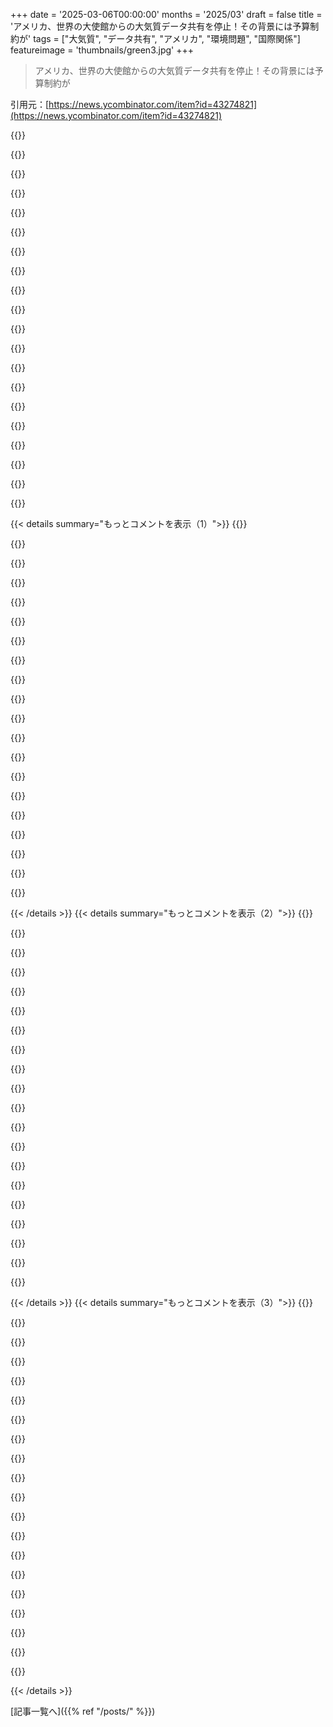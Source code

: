 +++
date = '2025-03-06T00:00:00'
months = '2025/03'
draft = false
title = 'アメリカ、世界の大使館からの大気質データ共有を停止！その背景には予算制約が'
tags = ["大気質", "データ共有", "アメリカ", "環境問題", "国際関係"]
featureimage = 'thumbnails/green3.jpg'
+++

> アメリカ、世界の大使館からの大気質データ共有を停止！その背景には予算制約が

引用元：[https://news.ycombinator.com/item?id=43274821](https://news.ycombinator.com/item?id=43274821)

{{<matomeQuote body="以前の報告でも言われていたけど、アメリカの大使館が発信していた空気の質データが諸外国に影響を与えて、研究が進んだり認識が高まったりしたって。中国では、大使館のデータが政府の公式報告と反することが多くて、汚染状況がひどいことが明らかになり、改善のきっかけになったよ。アメリカは2008年から大使館を通じて空気の質を監視してきて、アメリカ国民へのサービスだけでなく、他国で検閲されがちな正確な科学データを提供する目的もあったんだ。" userName="defrost" createdAt="2025-03-06T02:33:17" color="#45d325">}}

{{<matomeQuote body="＞改善健康的な生活をみんなのために<br>そういう風には見えないなぁ、新政権では。それがアメリカ人や権力者だけに役立つならいいけど、みんなに向けてはなぁ…" userName="martin_a" createdAt="2025-03-06T07:29:18" color="">}}

{{<matomeQuote body="機器も人員も揃っているのに、データ収集と共有をやめるって何でなんだろう？この削減で節約できる金額なんてたかが知れてるし、トランプが意図的にメッセージを送ってると思う。他の国に対して、どんなに小さなことでもアメリカを信じてはいけないってことだ。" userName="beloch" createdAt="2025-03-06T10:00:44" color="#45d325">}}

{{<matomeQuote body="アメリカが今、（公然と）帝国になって自己だけを気にしてるように見える。彼らは自分たちを王だと認めないものをどんな手段でも潰すという態度。" userName="bayindirh" createdAt="2025-03-06T10:57:36" color="">}}

{{<matomeQuote body="アメリカは長いこと帝国だったと思う。ただ、今はそれを隠すのが上手だったんだが、もう終わりかも。ヨーロッパがファシストの宣伝にさらされて、内外から攻撃を受けているのは、何か意図的な作戦のように感じる。" userName="dgb23" createdAt="2025-03-06T11:26:55" color="">}}

{{<matomeQuote body="アメリカを帝国だと言うのには反対。ロシアのプロパガンダではアメリカ帝国の拡張と戦ってるって言われるけど、実際にはそうじゃない。ビクトリア朝時代のような帝国主義とは違うんだ。" userName="tim333" createdAt="2025-03-06T14:13:18" color="">}}

{{<matomeQuote body="マーシャルプランを読んでみて。アメリカは一部の国を追い込んで、自国での先進的な物作りをやめさせたりして、アメリカに依存させるようにしてきた。今の政権はその保証を取りやめようとしている。" userName="bayindirh" createdAt="2025-03-06T14:23:59" color="#45d325">}}

{{<matomeQuote body="他の国と比べて、今の政権をアメリカ人全体と混同しないでほしい。多くの人がトランプの行動に困惑しているし、彼を悪や愚かさ、狂気の混合物として見ているんだ。" userName="CoastalCoder" createdAt="2025-03-06T11:15:18" color="">}}

{{<matomeQuote body="＞政権をアメリカ人全体と混同しないでほしい。<br>そうだね、経験上それは分かってる。国民とその国の政権はまったく別物だと思っている。" userName="bayindirh" createdAt="2025-03-06T11:44:40" color="">}}

{{<matomeQuote body="彼が勝ったのは主に対立候補がさらに悪かったから。アメリカにはもっと良い選択肢が必要だ。" userName="psychlops" createdAt="2025-03-06T12:23:34" color="">}}

{{<matomeQuote body="“Even worse”って言い方は“黒人女性”を指すには変だよね。セクシズムやレイシズムがアメリカに多すぎて、トランプを勝たせた11万5千票の違いを説明するには十分だと思う。もしウォルツが同じ政策で選挙してたら勝ってたはず。国を貶めることになるけど、そう考えないのは意味がない。" userName="brookst" createdAt="2025-03-06T13:53:51" color="">}}

{{<matomeQuote body="君はCippolaの定義で、‘愚かさ’は‘他人に害を及ぼし自分に小さな損失をもたらす’ってことを言ってたね。興味があれば彼の小冊子‘人間の愚かさの基本法則’を読んでみて。これを通じて世界を理解するのが簡単になったよ。Trump政権のは愚かさで、悪意はないけど道徳心が欠けてるってことが分かる。" userName="ljosifov" createdAt="2025-03-06T10:22:22" color="#38d3d3">}}

{{<matomeQuote body="おれもその愚かさの定義とHanlon's razorは知ってる。けど、Trumpのやってることは愚かさだけでは説明できないと思う。アメリカの利益を害することでロシアに都合がいい結果を出してる。" userName="beloch" createdAt="2025-03-06T10:56:13" color="#ff33a1">}}

{{<matomeQuote body="また、彼らは中国みたいな国と対立したくないんじゃない？" userName="yapyap" createdAt="2025-03-06T07:43:42" color="">}}

{{<matomeQuote body="つまり、中国のような国を恥じるのはやりたくないってこと？実際の空気質データを見せることが政府への軽い攻撃かもしれないけど、国そのものには対してないと思う。" userName="lukan" createdAt="2025-03-06T08:09:34" color="">}}

{{<matomeQuote body="＞“他国に‘真実を見せる’ことをしたいなら、反発されることが多い。”一国が他国の人々に‘真実を見せる’のは大抵脅威として見られる。今のアメリカはロシアや中国に対立せず、自己孤立の道を進んでいる気がする。" userName="diggan" createdAt="2025-03-06T08:46:26" color="">}}

{{<matomeQuote body="自国の人々に嘘をつく権利ってのは普遍的に共有されてる考えじゃないよね。空気質センサーのデータに関する話だから。" userName="lukan" createdAt="2025-03-06T09:17:19" color="">}}

{{<matomeQuote body="＞“他国の市民に真実を見せることが問題になる。”Trump政権がやってることは、世界に対して自由や民主主義を広めようとする現象が、むしろ国の主権に対する行為と見られるようになってる。" userName="diggan" createdAt="2025-03-06T09:44:30" color="">}}

{{<matomeQuote body="なぜ中国人の空気汚染を助けることがアメリカの利益なの？彼らが自分でやりたくないのに。論文からの有名なミームみたいだね。" userName="mikevm" createdAt="2025-03-06T09:58:16" color="">}}

{{<matomeQuote body="＞“例として、北京のアメリカ大使館のデータが政府の報告と矛盾してて、実際より悪い環境を示した。”それが空気の質を改善させたプログラムだけど、中国政府を敵に回しつつ中国の人々に支持されていたのは意外だね。そんなことをやめるのはアメリカにとっておかしい。" userName="thaumasiotes" createdAt="2025-03-06T02:38:25" color="#ff5733">}}

{{< details summary="もっとコメントを表示（1）">}}
{{<matomeQuote body="アメリカが中国に敵対的な立場であるのに、こういうデータの共有をやめるとは思わなかった。ただのバタバタで決められた結果じゃないかな。ちゃんとした分析も考慮もなしにカットしてる気がする。空気質測定に対する反応が「気候変動に関係してるから抑えなきゃ」って感じなのが残念。外部からの予算目標を達成しようと、妥協案を探してるだけのように見える。" userName="kelnos" createdAt="2025-03-06T03:48:09" color="">}}

{{<matomeQuote body="アメリカが歴史的な同盟国に対して敵対的になり、権威主義的な政権に迎合しているのを見ると、これは偶然ではなく、意図的な行動だと思う。" userName="bad_user" createdAt="2025-03-06T07:33:37" color="#ff5c5c">}}

{{<matomeQuote body="実際のところ、政府支出を削減するのが簡単な時期じゃないと思う。過去70年以上のほとんどの政権は支出を増やしてきたし、それが今の状況を生んでいる。" userName="BobbyJo" createdAt="2025-03-06T05:42:16" color="">}}

{{<matomeQuote body="なぜそれがバタバタに繋がるの？細かく評価して、優先順位をつけるのは可能じゃないかな？" userName="danparsonson" createdAt="2025-03-06T06:20:23" color="">}}

{{<matomeQuote body="1) 政府の多くの部分が簡単な監査すら通過できない。2) 政府部門の予算編成の基本は「もらった予算はすべて使い切らないと来年は減る」ので、どの部門も自発的に支出を減らすことはない。" userName="BobbyJo" createdAt="2025-03-06T21:40:17" color="">}}

{{<matomeQuote body="アメリカ発のデータは、他国からの反発が多いんだ。これが政府が自国のナラティブをコントロールするのを難しくし、アメリカがデータを敵利用する印象を与えている。その上、アメリカはデータを勝手に編集しているから、そこが中立性を疑わせる。国際的なデータの取り扱いはきれいじゃない。" userName="jandrewrogers" createdAt="2025-03-06T03:55:09" color="#785bff">}}

{{<matomeQuote body="科学的な測定を共有するのがどうして政治的になるの？具体的に誰がいらだっているのか教えてよ。あなた個人はなぜいらだっているの？" userName="achempion" createdAt="2025-03-06T07:13:44" color="">}}

{{<matomeQuote body="＞”アメリカがデータを編集・検閲している”<br>これ初耳なんだけど、どこのソースなの？" userName="JamisonM" createdAt="2025-03-06T04:52:18" color="">}}

{{<matomeQuote body="＞”中国に敵対的なアメリカの政権…”<br>行動ベースで見て、これにどういう証拠があるんだ？" userName="consumer451" createdAt="2025-03-06T07:16:35" color="">}}

{{<matomeQuote body="もし赤字を減らそうとしているなら、IRSを削減すると思う？オバマやクリントンは実際に赤字を減らしたし、クリントンは黒字を出したこともあるのに、ブッシュやトランプはそれを取り戻しちゃった。" userName="EGreg" createdAt="2025-03-06T02:49:32" color="">}}

{{<matomeQuote body="みんな、税収の減少が経済活動を促進するから税基盤が広がるってことには同意してるんだよ。でも、今回の税減少が初めの効果を超えるなんて考えてる人はいない。経済学者として恥ずかしいミスだね。低い税率がGDP成長率を上げるって理論があるけど、これは低い税率でGDPが8％成長するかもしれないっていう話。全ての条件においてその効果が大きくなるかは分からないけど、将来的には低い税率でも税収が増える可能性はあるってこと。" userName="AnthonyMouse" createdAt="2025-03-06T05:49:30" color="">}}

{{<matomeQuote body="その通り、効果が現れるにはビジネスが政府の支出よりも多く成長を生む必要があるんだ。一般的には民間の方が長期的に効率的。でもアメリカの例を見れば、政府が健康サービスを安く提供して資源をさらに効率的に使えることもある。政府が借りたお金で税減少を賄うことが多い今、ただビジネスのオーナーが利息なしでお金を手に入れ、国民がそれを負担するようになっている。" userName="rstuart4133" createdAt="2025-03-06T06:49:52" color="#785bff">}}

{{<matomeQuote body="それは正しいけど、元々の主張でも前提としていたことで、一般的には妥当だと思う。政府のサービスは限界利益が小さくなる傾向があるから、一定以上は税金を保持する方が公共の利益が大きくない。アメリカの医療制度の例がこれにはあまり適さないかな。ほかの国はコストが低いのに。政府が価格付けや大きな固定投資に関与すべきことはあるけど、今やってることに価値がないかもしれないというのも考えるべきだ。" userName="AnthonyMouse" createdAt="2025-03-06T07:55:09" color="#45d325">}}

{{<matomeQuote body="一歩引いてみて、非効率さはあるけど、今の行動は効率的とは言えない。GDPを減らすだけだよ。GDPは消費＋投資＋政府支出＋輸出－輸入で構成される。彼らは、投資を増やそうとしてるけど、政府支出を減らしていて、その投資が消費に使われる保証は全くない。" userName="KoolKat23" createdAt="2025-03-06T09:09:31" color="">}}

{{<matomeQuote body="効率が向上するかどうかと、特定の施策が効率を改善するかどうかは別の問題だよ。下手にやると逆効果だけど、上手くやれば効率が上がる。消費を増やすのに税金を下げるのが重要だけど、それを実現するのは難しい。市場の競争が少ないと富が集中するし、その問題を直接解決するべき。" userName="AnthonyMouse" createdAt="2025-03-07T21:34:36" color="">}}

{{<matomeQuote body="彼らがやってることについて話を逸らしているだけだと思う。効率が良いことに賛成だけど、彼らが今やっているのは、すべてを無闇にカットすることだから効率ではない。政府が行うべきは、資源が必要な高リスク、低リターンの活動への資金提供なのに、今はそれを削る意志があるように感じる。" userName="KoolKat23" createdAt="2025-03-09T11:13:54" color="#785bff">}}

{{<matomeQuote body="効率的な支出を削減するべきかどうかが元の議題だったのに、削減対象がそれが必要かどうかの話に変わってるよね。でも無駄なものを削減すべきなのは変わらない。今の市場環境では過剰な規制があるから、自由な競争を妨げている。提案されている税減少はほとんど広範囲に及ぶし、企業が利益を得る構造になってるよ。" userName="AnthonyMouse" createdAt="2025-03-10T01:08:52" color="#45d325">}}

{{<matomeQuote body="北京に住んでいた時の話だけど、その影響は計り知れない。中国政府が実際の空気質データを公開する圧力となり、北京の空気質改善のために大きな行動を取らざるを得なくなったんだ。" userName="insane_dreamer" createdAt="2025-03-06T05:32:20" color="#ff33a1">}}

{{<matomeQuote body="北京は今、正確な空気質データを公開することをやめたりしないと思う？" userName="andsoitis" createdAt="2025-03-06T05:49:44" color="">}}

{{<matomeQuote body="これは明らかにミッションクリープだよね。特に低コストとはいえ、関与がずれていくことが多い。米国大使館がこのサービスを提供するのは適切じゃない。北京やニューデリーには役に立ったかもしれないけど、そもそも米国大使館と政府に何の関係があるのかな？" userName="mytailorisrich" createdAt="2025-03-06T06:48:14" color="">}}


{{< /details >}}
{{< details summary="もっとコメントを表示（2）">}}
{{<matomeQuote body="＞“データ共有を停止したのは資金不足が原因”らしい。まぁ、予算カットに対する圧力かもね。アメリカ政府は人気のあるサービスを真っ先にカットする傾向があるから。" userName="adamiscool8" createdAt="2025-03-06T01:56:00" color="#45d325">}}

{{<matomeQuote body="予算が割り当てられてるのに、使わないのは効率から来てるってことかな？" userName="jordanb" createdAt="2025-03-06T02:09:42" color="">}}

{{<matomeQuote body=" embassyの職員が資金不足に不満を持ってるかもしれないし、そうなると“お金をくれないなら見せしめだ”って考えるかも。" userName="refurb" createdAt="2025-03-06T13:16:52" color="">}}

{{<matomeQuote body="この可能性を考えない人もいるよね。コメントがダウンボートされるのを見ると。" userName="leereeves" createdAt="2025-03-06T14:36:57" color="">}}

{{<matomeQuote body="この件の情報源ある？記事には“資金不足でネットワークを停止”ってあるけど、詳細は不明。大使館には運営資金があるはずだし、不満な官僚が選択した可能性の方が高い。" userName="adamiscool8" createdAt="2025-03-06T02:21:50" color="">}}

{{<matomeQuote body="国会が予算を通してないから、昨年のを使ってる状態。だから、資金が予期せず切れたか、または他の誰かのせいか。" userName="jordanb" createdAt="2025-03-06T02:35:19" color="">}}

{{<matomeQuote body="それとも、怨みを持つ国務省の官僚の判断だったりして。" userName="adamiscool8" createdAt="2025-03-06T03:05:36" color="">}}

{{<matomeQuote body="＞怨みを持つ国務省の官僚の判断だとしたら、他の事例を見てもおかしくないよね。無闇に人を解雇してるのは、背景に混乱があるからだと思う。これを単純に受け入れるのは難しいな。" userName="JumpCrisscross" createdAt="2025-03-06T06:43:12" color="#ff5c5c">}}

{{<matomeQuote body="ハリケーンシーズン直前のNOAAのカットも見逃せない。IRSの件は特に馬鹿げてる。税金詐欺の取り締まりに投資したら、その数倍のリターンがあったって報告もあるのに。" userName="matwood" createdAt="2025-03-06T08:40:38" color="#785bff">}}

{{<matomeQuote body="馬鹿げてるのは立場によるよね。トランプの手腕から見ると、$1のカットで$8のクリエイティブアカウンティングができるって考えなのかも。" userName="defrost" createdAt="2025-03-06T08:55:07" color="">}}

{{<matomeQuote body="どのネットワークの資金を削減してるんだ？ネットも切ったのか？すでに購入済みのものを止めたところで、運用コストはほぼゼロなんだから、金を節約できる論理がよくわからん。" userName="IshKebab" createdAt="2025-03-06T09:00:28" color="">}}

{{<matomeQuote body="DOGEの混乱を理解してないと思う。契約を大量にキャンセルして、何が重要か把握できていない。例えばVAの医療システムでは、放射線の安全性や器具の滅菌、病院運営に必須の認証契約をキャンセルしてる。危機的状況が発生するかも。" userName="apical_dendrite" createdAt="2025-03-06T13:50:58" color="#ff33a1">}}

{{<matomeQuote body="モニターを動かしてデータを共有するのは何もコストがかからないはず。誰でもできるし、ただインターネット接続があればいいんだよ。" userName="sinuhe69" createdAt="2025-03-06T09:47:28" color="">}}

{{<matomeQuote body="そもそも空気質データはそんなに重要なもんじゃないだろ。けど、これは“woke”な感じがするから、無能な議員が触っちゃいけないことでもある。資金の制約ってのは、ただ汚染監視の“woke”を排除したいだけだろう。" userName="epistasis" createdAt="2025-03-06T02:06:05" color="">}}

{{<matomeQuote body="＞空気質データは重要じゃないと言うのは大きな間違い。空気質データのネットワークを止めるってのは、予算削減のせいにできる曖昧な表現だ。しかも、影響は大きくてNYTなどにも取り上げられることもある。その結果“科学支持”的な議論が再燃するんだよ。" userName="adamiscool8" createdAt="2025-03-06T02:18:35" color="">}}

{{<matomeQuote body="このデータを頼りにしてるのはアメリカ人じゃないんだよね。" userName="lurk2" createdAt="2025-03-06T02:50:10" color="">}}

{{<matomeQuote body="少なくとも1500万ドルはかかるんだろ？「提供価値に比べたら安い」ってのは、クーポンを使う買い物中毒者のような言い訳だ。実際、1500万ドルは結構な額なんだよ。" userName="genewitch" createdAt="2025-03-06T03:50:32" color="">}}

{{<matomeQuote body="どんなに頑張っても、数十人助けられるのが精一杯だろ。それに1500万ドルは、中国政府などに行動を促すには安い。" userName="ikr678" createdAt="2025-03-06T05:07:58" color="">}}

{{<matomeQuote body="この考えは「中国の市民」が自国の汚染状況に気づいていないって前提に立つのはおかしい。それに“空気質インデックス”なんてアメリカの数字には注意を払うはずがない。" userName="genewitch" createdAt="2025-03-06T05:16:18" color="">}}

{{<matomeQuote body="＞「中国の市民」が自国の空気が悪いことに気づきもしないし、アメリカのAQIなんて気にかけてないって前提は間違ってる。この事実は過去に起こったことで、2008年に北京の米大使館が空気質データをツイートしたんだ。それは地元政府の発表と矛盾して、北京の空気をきれいにさせるきっかけになった。" userName="diggan" createdAt="2025-03-06T08:01:43" color="#ff33a1">}}


{{< /details >}}
{{< details summary="もっとコメントを表示（3）">}}
{{<matomeQuote body="いや、15百万ドルはEPAの分析プラットフォームの費用だって。大使館のデータを追加するのに15百万ドルもかからないし、今停止することが15百万ドルの節約にはならない。大使館のデータを停止することは、むしろその15百万ドルを最大限活用することを妨げるだけ。15百万ドルが大金に見えるなら、大企業でよく見られる無駄をチェックしてみて。EPAのシステムは大企業でよくあるものと比べて効率的なんだから。もし本当に無駄遣いがあったなら、決定権者を替えるのが賢明な選択だよ。無駄を減らそうとして結果的にもっと損をするのはよくある話だから。" userName="epistasis" createdAt="2025-03-06T17:18:34" color="#785bff">}}

{{<matomeQuote body="人って大きな数字に苦しむよね。政府の15百万ドルなんて大した金額じゃないし、大企業でもそう。政府は毎年何兆ドルも使ってるんだから。15百万ドルを約1億5千万人の納税者で割れば、一人あたり10セントだよ。道に落ちてる10セントを拾う？" userName="tayo42" createdAt="2025-03-06T04:52:00" color="">}}

{{<matomeQuote body="それじゃ、2021年から2023年のこの数字について話そうか：<br>> いわゆる不適切な支出を定義している。<br>> 2003年以降、不適切な支出の総額は2.7兆ドルで、2023会計年度の誤り率は5.42％。<br>> 2021年から2023年にかけては7500億ドルを超えているんだ。どうして79.1億ドルの詐欺や不正支出が「0.5％」で、それでいいの？20％の時間でその10倍も大丈夫なの？教えてよ。もう議論はいいや。" userName="genewitch" createdAt="2025-03-07T02:03:09" color="#ff33a1">}}

{{<matomeQuote body="＞人って大きな数字に苦しむ。<br>7500億ドルを2年でどう考える？これが文句を言うべき数字だと思わない？<br>>政府の15百万ドルなんて大した金額じゃない。<br>7500億ドルが2年でどれだけか考える？<br>>政府は毎年何兆ドルも使ってる。<br>その中には15百万ドルの支出が何千何万とあるんだよ。" userName="genewitch" createdAt="2025-03-07T15:56:29" color="">}}

{{<matomeQuote body="私が返事したスレッドを再読してみて。君は本題から外れてる。私は7500億ドルについては何も言ってないし、それに関しては話が通じていないから、どうも分からない。君はただ議論がしたいだけみたいだね。7500億ドルの値を鵜呑みにしない方がいいよ、その算出方法の裏付けも見てみないと。関係ない話を持ち出してもいい議論にはならないよ。" userName="tayo42" createdAt="2025-03-07T17:25:13" color="">}}

{{<matomeQuote body="79.1億ドルが10年間で詐欺等として「無駄にされた」と、社会保障局が言ってる。これは27人の私が15百万ドルもらえるってことだよ。<br>>この「コストに対して安い」という発想はクーポンを使う浪費家に似てる：「50％オフだったんだから！」って。でもそれにはそれなりのコストがかかる、かなりの金額ね。" userName="genewitch" createdAt="2025-03-06T05:19:55" color="">}}

{{<matomeQuote body="社会保障は年間1.5兆ドルを支払ってる。もし年間80億ドルが詐欺で失われたら、それは0.5％だよ。<br>ゼロの詐欺システムを作るのは不可能だけど、0.5％以下を維持すればかなり優秀だと思う。" userName="apical_dendrite" createdAt="2025-03-06T05:37:01" color="">}}

{{<matomeQuote body="君はどうして15百万ドルをもらえる幸運な5000人の一人なんだ？君の言ってることは全然意味がわからない。79億ドルは、実際には10年間で一人あたり年50ドル相当になる。たった1、2回の無料ディナーみたいなもんだ。だから、これがたくさんの10セントでどう多くなるのか全然わからない。" userName="tayo42" createdAt="2025-03-06T05:37:16" color="">}}

{{<matomeQuote body="＞誰かがAWSの支出を減らしたって、会社が数百万の収益を上げてるときにね。<br>じゃあ、不要になったAWSのマシンをそのまま放置するのか？それは全体AWS支出の0.5％だから？保守もされてないし、他のサービスとも繋がったままのマシンの攻撃面がどうなるか考えたことある？<br>「nickel and dimed」って言葉を聞いたことある？各「15百万ドル」は納税者には無意味かも。でも、こういう無駄が数千、数万、何十万も重なると、結局大きな金額になるんだよ。" userName="genewitch" createdAt="2025-03-06T17:19:43" color="#38d3d3">}}

{{<matomeQuote body="ニッケルとダイムドはただの表現で、インフレ考慮したら今の5ドル相当だろうね。すごい数字を理解できてないんじゃない？1年間毎日1500万ドル貯めたら50億になるんだ。それは年間6兆ドル支出の0.09%に過ぎない。もし4年間毎日1500万ドル削減しても0.36%にしかならない。結局6兆ドルから200億引いても、やっぱり6兆ドルだよ。最高の場合でも年間50億ドル削減は、1人当たり年間平均で26ドル程度の税金の軽減にしかならないんだよ。" userName="tayo42" createdAt="2025-03-06T19:17:53" color="">}}

{{<matomeQuote body="それは5273人が1500万ドル受け取るってことだよね。それぞれのアメリカ国民には年間23.27ドルになる。人々は大きな数字を理解するのが下手だよ。仮にその数字が正しいなら、2024年に1.6兆ドルの配達過程で79億ドルが無駄になる。無駄の割合はやることに比例するから、驚かないでよ。日常で99.5%以上の効率をもってることなんかある？食べ物の無駄の方が遥かに高いんだからさ。" userName="vohk" createdAt="2025-03-06T07:13:45" color="#ff5733">}}

{{<matomeQuote body="君にとってはそうかもしれないけど、周りのトランプ支持者にはそう思ってる人はいないよ。これは国務省の話であって、EPAじゃない。大使館が汚染モニタリングにリソースを使うことは、むしろ政府の無駄遣いそのもの。科学に対する攻撃は、これまでの政権の間ずっと続いてたんだよ。トランプ政権が何をしているのかを考えると、これはまさに毎日の出来事に沿ったものなんだ。" userName="epistasis" createdAt="2025-03-06T02:25:02" color="">}}

{{<matomeQuote body="科学を熱心に支持する人々はしばしばトランプに反対の姿勢を持っているから、この報告を無批判に受け入れがちだよ。国務省が空気質アプリ維持に多額を使っているとしたら、その費用を疑問視するのは妥当だし、そうしないことで科学的信頼性が損なわれる。この記事は国務省がモニターを稼働させ続けて、資金が戻ればデータ共有が再開できると認めているから、情報のギャップが必ずしもあるとは限らない。" userName="adamiscool8" createdAt="2025-03-06T02:38:45" color="">}}

{{<matomeQuote body="国務省が空気質アプリの維持に多大な費用をかけているという情報源はあるの？それともJust Asking Questions™なの？トランプ支持者において、科学に反対する人が多いから、この件について軽はずみに受け入れがちだと思うよ。もちろん、君がそうだとは言ってないけど、”科学支持の話題”という言葉を使うのが悪いことみたいに聞こえるのは変じゃない？君はそれが悪いことだと思ってるの？" userName="chipotle_coyote" createdAt="2025-03-06T02:46:02" color="">}}

{{<matomeQuote body="空気質データネットワークって実際は何を意味するの？全ての領事館間に専用サーキットがあって、そこからセンサーのデータを受け取るのが必要なの？それなら、それは過剰設計で無駄な話だよ。センサーのデータを読み取るためだけに、高度に設計された専用ネットワークなんて必要ないと思う。" userName="chasd00" createdAt="2025-03-06T03:45:06" color="">}}

{{<matomeQuote body="＞専用回線はあるのか？<br>はい、複数の平行で冗長な専用の高度に安全な暗号化通信路が大使館と本国の間にあります。高解像度のビデオデータや衛星フィードのバンド幅も確保されています。<br>＞それがそのタスクに対して過剰設計だと思う？<br>君は中国やロシア、北朝鮮、イラン、イスラエルのスパイネットワークから抵抗するために、アメリカ大使館のネットワークが過剰設計されてると思ってるの？" userName="defrost" createdAt="2025-03-06T03:54:57" color="">}}

{{<matomeQuote body="空気質センサーのデータのために専用で安全なネットワークなんて必要ないと思う。それが既存のインフラに乗っかっているのなら、どうしてシャットダウンできるの？あるいは、OPが言ったように誇張された反応なのか、実際にはAPIをオフにしただけなのか。" userName="chasd00" createdAt="2025-03-06T14:24:41" color="">}}

{{<matomeQuote body="これ、私も思ったよ。どんなコストがかかっているの？一度設置したら、コストは”インターネット接続”だけでしょ？大使館がインターネットを切られたとは思えないしね。時間が経つことでコストがかかるかもしれないけど、そう感じるのは”見せしめ”な気がする。" userName="refurb" createdAt="2025-03-06T13:11:05" color="">}}

{{<matomeQuote body="多くの支出制限は政治的な圧力が原因なんだ。もし財政制限が”非必須なものをすべて削減”なら何となく理解できる。”覚醒した科学を止めろ”なんて言うなら、全く理解できる。そのどちらにしても、国務省を責めるのは理にかなってないし賢明じゃない。" userName="epistasis" createdAt="2025-03-06T16:42:50" color="">}}

{{<matomeQuote body="これはマジでおかしいよ。こういうのがあってこそアメリカはリーダーだったのに。次はアメリカ以外でGPSをオフにするんじゃないかな、お金のためにね。そんなことしてたら世界のリーダーシップを失うのに。" userName="rqtwteye" createdAt="2025-03-06T01:55:51" color="">}}


{{< /details >}}


[記事一覧へ]({{% ref "/posts/" %}})
